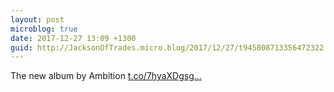 ```yaml
---
layout: post
microblog: true
date: 2017-12-27 13:09 +1300
guid: http://JacksonOfTrades.micro.blog/2017/12/27/t945808713356472322.html
---
```

The new album by Ambition [t.co/7hyaXDgsg...](https://t.co/7hyaXDgsgX)
